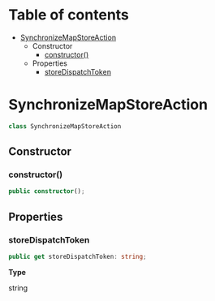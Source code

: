 # Table of contents

* [SynchronizeMapStoreAction][ClassDeclaration-5]
    * Constructor
        * [constructor()][Constructor-3]
    * Properties
        * [storeDispatchToken][GetAccessor-3]

# SynchronizeMapStoreAction

```typescript
class SynchronizeMapStoreAction
```
## Constructor

### constructor()

```typescript
public constructor();
```

## Properties

### storeDispatchToken

```typescript
public get storeDispatchToken: string;
```

**Type**

string

[ClassDeclaration-5]: synchronizemapstoreaction.md#synchronizemapstoreaction
[Constructor-3]: synchronizemapstoreaction.md#constructor
[GetAccessor-3]: synchronizemapstoreaction.md#storedispatchtoken